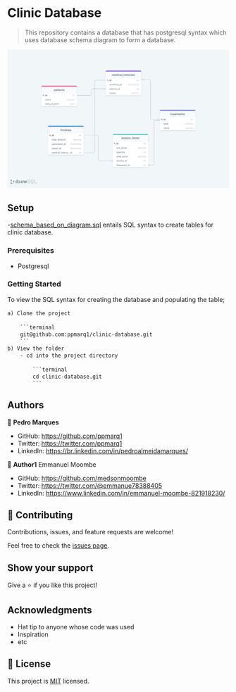 # Clinic Database

> This repository contains a database that has postgresql syntax which uses database schema diagram to form a database.

<img src="/Asset/clinic_diagram.png" alt="">

## Setup

-[schema_based_on_diagram.sql](./schema.sql) entails SQL syntax to create tables for clinic database.

### Prerequisites

- Postgresql

### Getting Started

To view the SQL syntax for creating the database and populating the table;

    a) Clone the project

        ```terminal
        git@github.com:ppmarq1/clinic-database.git
        ```
    b) View the folder
        - cd into the project directory

            ```terminal
            cd clinic-database.git
            ```

## Authors

👤 **Pedro Marques**

- GitHub: https://github.com/ppmarq1
- Twitter: https://twitter.com/ppmarq1
- LinkedIn: https://br.linkedin.com/in/pedroalmeidamarques/

👤 **Author1** Emmanuel Moombe

- GitHub: https://github.com/medsonmoombe
- Twitter: https://twitter.com/@emmanue78388405
- LinkedIn: https://www.linkedin.com/in/emmanuel-moombe-821918230/

## 🤝 Contributing

Contributions, issues, and feature requests are welcome!

Feel free to check the [issues page](https://github.com/ppmarq1/Clinic-Database/issues).

## Show your support

Give a ⭐️ if you like this project!

## Acknowledgments

- Hat tip to anyone whose code was used
- Inspiration
- etc

## 📝 License

This project is [MIT](./MIT.md) licensed.
